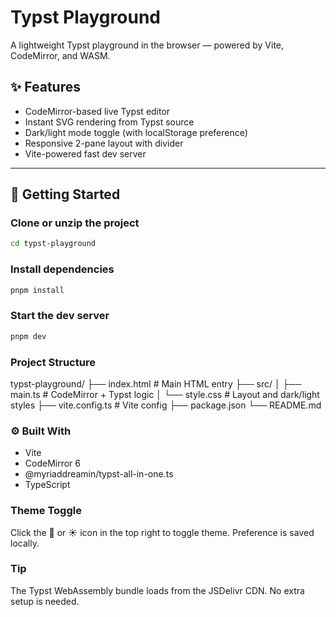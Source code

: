 # Typst Playground

A lightweight Typst playground in the browser — powered by Vite, CodeMirror, and WASM.

## ✨ Features

- CodeMirror-based live Typst editor
- Instant SVG rendering from Typst source
- Dark/light mode toggle (with localStorage preference)
- Responsive 2-pane layout with divider
- Vite-powered fast dev server

---

## 🚀 Getting Started

###  Clone or unzip the project

```bash
cd typst-playground
```

### Install dependencies
 ```bash 
 pnpm install
 ```
 
 ### Start the dev server
 ``` bash
 pnpm dev
 ```
 
 ### Project Structure
 typst-playground/
├── index.html             # Main HTML entry
├── src/
│   ├── main.ts            # CodeMirror + Typst logic
│   └── style.css          # Layout and dark/light styles
├── vite.config.ts         # Vite config
├── package.json
└── README.md

### ⚙️ Built With

 - Vite
 - CodeMirror 6
 - @myriaddreamin/typst-all-in-one.ts
 - TypeScript

 ### Theme Toggle

Click the 🌙 or ☀ icon in the top right to toggle theme. Preference is saved locally.

### Tip

The Typst WebAssembly bundle loads from the JSDelivr CDN. No extra setup is needed.